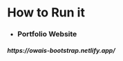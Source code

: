 <h1>How to Run it</h1>

<ul>
  <li><h3>Portfolio Website</h3></li>
</ul>

<h5>https://owais-bootstrap.netlify.app/</h5>


